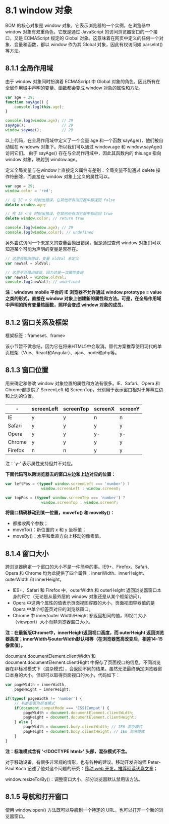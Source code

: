 # 8.1 window 对象

BOM 的核心对象是 window 对象，它表示浏览器的一个实例。在浏览器中 window 对象有双重角色，它既是通过 JavaScript 的访问浏览器窗口的一个接口，又是 ECMAScript 规定的 Global 对象。这意味着在网页中定义的任何一个对象、变量和函数，都以 window 作为其 Global 对象，因此有权访问如 parseInt() 等方法。

## 8.1.1 全局作用域

由于 window 对象同时扮演着 ECMAScript 中 Global 对象的角色，因此所有在全局作用域中声明的变量、函数都会变成 window 对象的属性和方法。

```javascript
var age = 29;
function sayAge() {
    console.log(this.age);
}

console.log(window.age); // 29
sayAge();                // 29
window.sayAge();         // 29
```

以上代码，在全局作用域中定义了一个变量 age 和一个函数 sayAge()，他们被自动赋在 windoww 对象下。所以我们可以通过 window.age 和 window.sayAge() 访问它们。
由于 sayAge() 存在与全局作用域中，因此其函数内的 this.age 指向 window 对象，映射到 window.age。

定义全局变量与在window上直接定义属性有差别：全局变量不能通过 delete 操作符删除，而直接在 window 对象上定义的属性可以。

```javascript
var age = 29;
window.color = 'red';

// 在 IE < 9 时抛出错误，在其他所有浏览器中都返回 false
delete window.age;

// 在 IE < 9 时抛出错误，在其他所有浏览器中都返回 true
delete window.color; // return true

console.log(window.age); // 29
console.log(window.color); // undefined
```

另外尝试访问一个未定义的变量会抛出错误，但是通过查询 window 对象们可以知道某个可能为声明的变量是否存在。

```javascript
// 这里会抛出错误，变量 oldVal 未定义
var newVal = oldVal;

// 这里不会抛出错误，因为这是一次属性查询
var newVal = window.oldVal;
console.log(newVal); // undefined
```

**注：windows mobile 平台的 IE 浏览器不允许通过 window.prototype = value之类的形式，直接在 window 对象上创建新的属性和方法。可是，在全局作用域中声明的所有变量核函数，照样会变成 window 对象的成员。**

## 8.1.2 窗口关系及框架

框架标签：frameset、frame>

该小节暂不做总结，因为它在将来HTML5中会取消。替代方案推荐使用现代的单页框架（Vue、React和Angular）、ajax、node和php等。

## 8.1.3 窗口位置

用来确定和修改 window 对象位置的属性和方法有很多。IE、Safari、Opera 和 Chrome都提供了 ScreenLeft 和 ScreenTop，分别用于表示窗口相对于屏幕左边和上边的位置。

| -       | screenLeft | screenTop | screenX | screenY |
|---------|------------|-----------|---------|---------|
| IE      | y          | y         | n       | n       |
| Safari  | y          | y         | y       | y       |
| Opera   | y          | y         | y-      | y-      |
| Chrome  | y          | y         | y       | y       |
| Firefox | n          | n         | y       | y       |

注：'y-' 表示属性支持但并不对应。

**下面代码可以跨浏览器去的窗口左边和上边对应的位置：**

```javascript
var leftPos = (typeof window.screenLeft === 'number') ?
                window.screenLeft : window.screenX;

var topPos = (typeof window.screenTop === 'number') ?
                window.screenTop : window.screenY;
```

**将窗口精确移动到某一位置，moveTo() 和 moveBy()：**

- 都接收两个参数；
- moveTo()：新位置的 x 和 y 坐标值；
- moveBy()：水平和垂直方向上移动的像素值。

## 8.1.4 窗口大小

跨浏览器确定一个窗口的大小不是一件简单的事。IE9+、Firefox、Safari、Opera 和 Chrome 均为此提供了四个属性：innerWidth、innerHeight、outerWidth 和 innerHeight。

- IE9+、Safari 和 Firefox 中，outerWidth 和 outerHeight 返回浏览器窗口本身的尺寸（无论是从最外层的 window 对象还是从某个框架访问）。
- Opera 中这两个属性的值表示页面视图容器的大小，页面视图容器值的是 Opera 中单个标签页对应的浏览器窗口。
- Chrome 中 inner/outer Width/Height 都返回相同的值，即视口大小（viewport）大小而非浏览器窗口大小。

**注：在最新版Chrome中，innerHeight返回视口高度，而 outerHeight 返回浏览器高度；innerWidth与outerWidth默认相等（在浏览器宽高改变后，相差14-15像素值）。**

document.documentElement.clientWidth 和 document.documentElement.clientHight 中保存了页面视口的信息。不同浏览器在非标准模式下（混杂模式），会返回不同的结果。虽然无法最终确定浏览器窗口本身的大小，但却可以取得页面视口的大小，代码如下：

```javascript
var pageWidth = innerWidth,
    pageHeight = innerHeight;

if(typeof pageWidth != 'number') {
    // 判断是否为标准模式
    if(document.compatMode === 'CSS1Compat') {
        pageWidth = document.documentElement.clientWidth;
        pagHeight = document.documentElement.clientHeight;
    } else {
        pageWidth = document.body.clientWidth; // IE6 混杂模式
        pagHeight = document.body.clientHeight; // IE6 混杂模式
    }
}
```

**注：标准模式含有 '&lt;!DOCTYPE html&gt;' 头部，混杂模式不含。**

对于移动设备，有很多非常规的情形，也有各种的建议。移动开发咨询师 Peter-Paul Koch 记述了他对这个问题的研究：[移动 web 开发，推荐阅读该篇文章](http://t.cn/zOZs0Tz)；

window.resizeTo/By()：调整窗口大小，部分浏览器默认禁用该方法。

## 8.1.5 导航和打开窗口

使用 window.open() 方法既可以导航到一个特定的 URL，也可以打开一个新的浏览器窗口。

